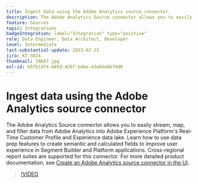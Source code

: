 ```yaml
---
title: Ingest data using the Adobe Analytics source connector
description: The Adobe Analytics Source connector allows you to easily stream, map, and filter data from Adobe Analytics into Adobe Experience Platform's Real-Time Customer Profile and Experience data lake.
feature: Sources
topic: Integrations
badgeIntegration: label="Integration" type="positive"
role: Data Engineer, Data Architect, Developer
level: Intermediate
last-substantial-update: 2023-02-23
jira: KT-3824
thumbnail: 29687.jpg
exl-id: b5fb1df4-b05d-426f-bdee-43e0de6bf0d6
---
```

# Ingest data using the Adobe Analytics source connector

The Adobe Analytics Source connector allows you to easily stream, map, and filter data from Adobe Analytics into Adobe Experience Platform's Real-Time Customer Profile and Experience data lake. Learn how to use data prep features to create semantic and calculated fields to improve user experience in Segment Builder and Platform applications. Cross-regional report suites are supported for this connector. For more detailed product documentation, see [Create an Adobe Analytics source connector in the UI](https://experienceleague.adobe.com/docs/experience-platform/sources/ui-tutorials/create/adobe-applications/analytics.html).

>[!VIDEO](https://video.tv.adobe.com/v/29687?quality=12&learn=on)
